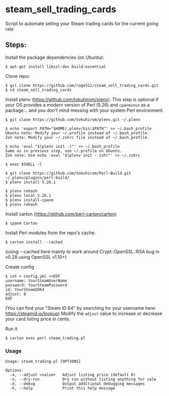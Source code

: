 # steam_sell_trading_cards
Script to automate selling your Steam trading cards for the current going rate

## Steps:

Install the package dependencies (on Ubuntu):

    $ apt-get install libssl-dev build-essential

Clone repo:

    $ git clone https://github.com/rage311/steam_sell_trading_cards.git
    $ cd steam_sell_trading_cards

Install plenv (https://github.com/tokuhirom/plenv).  This step is optional if your OS provides a modern version of Perl (5.26) and `cpanminus` as a package... and you don't mind messing with your system Perl environment.

    $ git clone https://github.com/tokuhirom/plenv.git ~/.plenv

    $ echo 'export PATH="$HOME/.plenv/bin:$PATH"' >> ~/.bash_profile
    Ubuntu note: Modify your ~/.profile instead of ~/.bash_profile.
    Zsh note: Modify your ~/.zshrc file instead of ~/.bash_profile.

    $ echo 'eval "$(plenv init -)"' >> ~/.bash_profile
    Same as in previous step, use ~/.profile on Ubuntu.
    Zsh note: Use echo 'eval "$(plenv init - zsh)"' >> ~/.zshrc

    $ exec $SHELL -l

    $ git clone https://github.com/tokuhirom/Perl-Build.git ~/.plenv/plugins/perl-build/
    $ plenv install 5.26.1

    $ plenv rehash
    $ plenv local 5.26.1
    $ plenv install-cpanm
    $ plenv rehash

Install carton (https://github.com/perl-carton/carton)

    $ cpanm Carton

Install Perl modules from the repo's cache:

    $ carton install --cached
(using --cached here mainly to work around Crypt::OpenSSL::RSA bug in v0.28 using OpenSSL v1.10+)

Create config

    $ cat > config.yml <<EOF
    username: YourSteamUserName
    password: YourSteamPassword
    id: YourSteamID64
    adjust: 0
    EOF

(You can find your "Steam ID 64" by searching for your username here: https://steamid.io/lookup)
Modify the `adjust` value to increase or decrease your card listing price in cents.


Run it

    $ carton exec perl steam_trading.pl

### Usage

    Usage: steam_trading.pl [OPTIONS]

    Options:
      -a, --adjust <value>   Adjust listing price (default 0)
      -n, --dry-run          Dry run without listing anything for sale
      -d, --debug            Output additional debugging messages
      -h, --help             Print this help message


